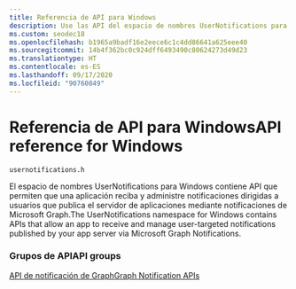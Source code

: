 ```yaml
---
title: Referencia de API para Windows
description: Use las API del espacio de nombres UserNotifications para Windows para recibir y administrar las notificaciones dirigidas a usuarios que publica el servidor de aplicaciones mediante notificaciones de Microsoft Graph.
ms.custom: seodec18
ms.openlocfilehash: b1965a9badf16e2eece6c1c4dd86641a625eee40
ms.sourcegitcommit: 14b4f362bc0c924dff6493490c80624273d49d23
ms.translationtype: HT
ms.contentlocale: es-ES
ms.lasthandoff: 09/17/2020
ms.locfileid: "90760849"
---
```

# <a name="api-reference-for-windows"></a><span data-ttu-id="8d14e-103">Referencia de API para Windows</span><span class="sxs-lookup"><span data-stu-id="8d14e-103">API reference for Windows</span></span>

```
usernotifications.h
```

<span data-ttu-id="8d14e-104">El espacio de nombres UserNotifications para Windows contiene API que permiten que una aplicación reciba y administre notificaciones dirigidas a usuarios que publica el servidor de aplicaciones mediante notificaciones de Microsoft Graph.</span><span class="sxs-lookup"><span data-stu-id="8d14e-104">The UserNotifications namespace for Windows contains APIs that allow an app to receive and manage user-targeted notifications published by your app server via Microsoft Graph Notifications.</span></span> 

### <a name="api-groups"></a><span data-ttu-id="8d14e-105">Grupos de API</span><span class="sxs-lookup"><span data-stu-id="8d14e-105">API groups</span></span>

[<span data-ttu-id="8d14e-106">API de notificación de Graph</span><span class="sxs-lookup"><span data-stu-id="8d14e-106">Graph Notification APIs</span></span>](usernotifications/index.md)

